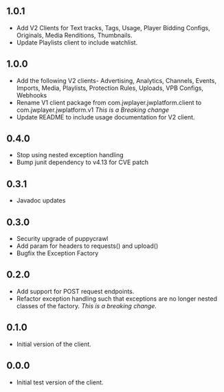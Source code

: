 ## 1.0.1

* Add V2 Clients for Text tracks, Tags, Usage, Player Bidding Configs, Originals, Media Renditions, Thumbnails.
* Update Playlists client to include watchlist.

## 1.0.0

* Add the following V2 clients-
Advertising, Analytics, Channels, Events, Imports, Media, Playlists, Protection Rules, Uploads, VPB Configs, Webhooks
* Rename V1 client package from com.jwplayer.jwplatform.client to com.jwplayer.jwplatform.v1  _This is a Breaking change_
* Update README to include usage documentation for V2 client.

## 0.4.0

* Stop using nested exception handling
* Bump junit dependency to v4.13 for CVE patch

## 0.3.1

* Javadoc updates

## 0.3.0

* Security upgrade of puppycrawl
* Add param for headers to requests() and upload()
* Bugfix the Exception Factory

## 0.2.0

* Add support for POST request endpoints.
* Refactor exception handling such that exceptions are no longer nested classes of the factory. _This is a breaking
  change._

## 0.1.0

* Initial version of the client.

## 0.0.0

* Initial test version of the client.